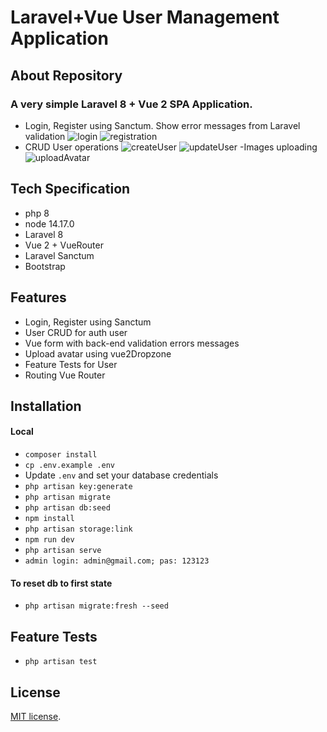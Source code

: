 # Laravel+Vue User Management Application

## About Repository

### A very simple Laravel 8 + Vue 2  SPA Application.
- Login, Register using Sanctum. Show error messages from Laravel validation
![login](https://user-images.githubusercontent.com/66250856/225461141-48346aa6-2af6-444a-8b93-5409df6c7fc9.jpg)
![registration](https://user-images.githubusercontent.com/66250856/225461153-c995abcc-d98e-4f45-b5ec-3e95ccb3eb6e.jpg)
- CRUD User operations
![createUser](https://user-images.githubusercontent.com/66250856/225462133-7757a8ba-b6dc-4ed5-8137-9f20667fcc4d.jpg)
![updateUser](https://user-images.githubusercontent.com/66250856/225462143-9d497425-7856-422d-b45f-0480f3472eb5.jpg)
-Images uploading 
![uploadAvatar](https://user-images.githubusercontent.com/66250856/225462151-fb29e070-cddb-4ff8-9b98-b2ec58f64f4a.jpg)


## Tech Specification
- php 8
- node 14.17.0
- Laravel 8
- Vue 2 + VueRouter
- Laravel Sanctum
- Bootstrap


## Features

- Login, Register using Sanctum
- User CRUD for auth user
- Vue form with back-end validation errors messages
- Upload avatar using vue2Dropzone
- Feature Tests for User
- Routing Vue Router

## Installation

#### Local
- `composer install`
- `cp .env.example .env`
- Update `.env` and set your database credentials
- `php artisan key:generate`
- `php artisan migrate`
- `php artisan db:seed`
- `npm install`
- `php artisan storage:link`
- `npm run dev`
- `php artisan serve`
- `admin login: admin@gmail.com; pas: 123123`

#### To reset db to first state

- `php artisan migrate:fresh --seed`

## Feature Tests

- `php artisan test`

## License

[MIT license](https://opensource.org/licenses/MIT).
